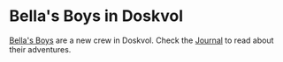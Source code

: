 # Bella's Boys in Doskvol

[Bella's Boys](bellas-boys.md) are a new crew in Doskvol.
Check the [Journal](journal/index.md) to read about their adventures.
